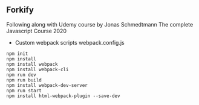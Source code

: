 ## Forkify

Following along with Udemy course by Jonas Schmedtmann
The complete Javascript Course 2020 

- Custom webpack scripts
webpack.config.js

```
npm init
npm install
npm install webpack
npm install webpack-cli
npm run dev
npm run build
npm install webpack-dev-server
npm run start
npm install html-webpack-plugin --save-dev

```




